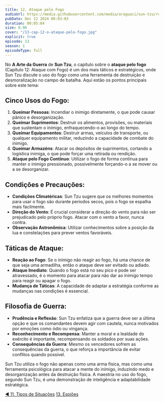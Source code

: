 ```yaml
---
title: 12. Ataque pelo Fogo
audioUrl: https://media.githubusercontent.com/media/araguaci/sun-tzu/refs/heads/main/public/audio/13-cap-12-o-ataque-pelo-fogo.mp3
pubDate: Dec 12 2024 00:03:03
duration: 00:05:04
size: 0.96
cover: "/13-cap-12-o-ataque-pelo-fogo.jpg"
explicit: true
episode: 13
season: 1
episodeType: full
---
```



No **A Arte da Guerra** de **Sun Tzu**, o capítulo sobre o **ataque pelo fogo** (Capítulo 12: Ataque com Fogo) é um dos mais táticos e estratégicos, onde Sun Tzu discute o uso do fogo como uma ferramenta de destruição e desmoralização no campo de batalha. Aqui estão os pontos principais sobre este tema:

## Cinco Usos do Fogo:

1. **Queimar Pessoas**: Incendiar o inimigo diretamente, o que pode causar pânico e desorganização.
2. **Queimar Suprimentos**: Destruir os alimentos, provisões, ou materiais que sustentam o inimigo, enfraquecendo-o ao longo do tempo.
3. **Queimar Equipamentos**: Destruir armas, veículos de transporte, ou qualquer equipamento militar, reduzindo a capacidade de combate do inimigo.
4. **Queimar Armazéns**: Atacar os depósitos de suprimentos, cortando a logística inimiga, o que pode forçar uma retirada ou rendição.
5. **Ataque pelo Fogo Continuo**: Utilizar o fogo de forma contínua para manter o inimigo pressionado, possivelmente forçando-o a se mover ou a se desorganizar.

## Condições e Precauções:

- **Condições Climatéricas**: Sun Tzu sugere que os melhores momentos para usar o fogo são durante períodos secos, pois o fogo se espalha mais facilmente.
- **Direção do Vento**: É crucial considerar a direção do vento para não ser prejudicado pelo próprio fogo. Atacar com o vento a favor, nunca contra.
- **Observação Astronômica**: Utilizar conhecimentos sobre a posição da lua e constelações para prever ventos favoráveis.

## Táticas de Ataque:

- **Reação ao Fogo**: Se o inimigo não reagir ao fogo, há uma chance de que seja uma armadilha, então o ataque deve ser evitado ou adiado.
- **Ataque Imediato**: Quando o fogo está no seu pico e pode ser atravessado, é o momento para atacar para não dar ao inimigo tempo para reagir ou apagar o fogo.
- **Mudança de Táticas**: A capacidade de adaptar a estratégia conforme as mudanças nas condições é essencial.

## Filosofia de Guerra:

- **Prudência e Reflexão**: Sun Tzu enfatiza que a guerra deve ser a última opção e que os comandantes devem agir com cautela, nunca motivados por emoções como ódio ou vingança.
- **Reconhecimento e Recompensa**: Manter a moral e a lealdade do exército é importante, recompensando os soldados por suas ações.
- **Consequências da Guerra**: Mesmo os vencedores sofrem as consequências da guerra, o que reforça a importância de evitar conflitos quando possível.

Sun Tzu utiliza o fogo não apenas como uma arma física, mas como uma ferramenta psicológica para atacar a mente do inimigo, induzindo medo e desorganização antes da destruição física. A maestria no uso do fogo, segundo Sun Tzu, é uma demonstração de inteligência e adaptabilidade estratégica.
  
<div class="text-center mt-16">
  <a class="btn btn-accent mt-9" href="/episode/post12">◀️ 11. Tipos de Situações</a>
  <a class="btn btn-accent mt-9" href="/episode/post14">13. Espiões</a>
</div>